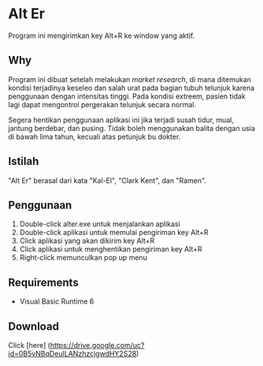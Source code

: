 Alt Er
=====

Program ini mengirimkan key Alt+R ke window yang aktif.

Why
---

Program ini dibuat setelah melakukan _market research_, di mana ditemukan 
kondisi terjadinya keseleo dan salah urat pada bagian tubuh telunjuk
karena penggunaan dengan intensitas tinggi. Pada kondisi extreem, 
pasien tidak lagi dapat mengontrol pergerakan telunjuk secara normal.

Segera hentikan penggunaan aplikasi ini jika terjadi susah tidur, mual,
jantung berdebar, dan pusing. Tidak boleh menggunakan balita dengan 
usia di bawah lima tahun, kecuali atas petunjuk bu dokter.

Istilah
-------

"Alt Er" berasal dari kata "Kal-El", "Clark Kent", dan "Ramen".

Penggunaan
----------

1. Double-click alter.exe untuk menjalankan aplikasi
2. Double-click aplikasi untuk memulai pengiriman key Alt+R
3. Click aplikasi yang akan dikirim key Alt+R
3. Click aplikasi untuk menghentikan pengiriman key Alt+R
4. Right-click memunculkan pop up menu

Requirements
------------

* Visual Basic Runtime 6

Download
--------

Click [here] (https://drive.google.com/uc?id=0B5vNBqDeuILANzhzcjgwdHY2S28)